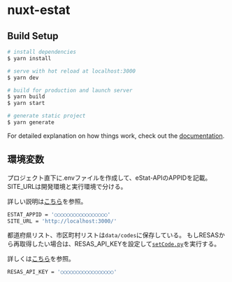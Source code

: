 # nuxt-estat

## Build Setup

```bash
# install dependencies
$ yarn install

# serve with hot reload at localhost:3000
$ yarn dev

# build for production and launch server
$ yarn build
$ yarn start

# generate static project
$ yarn generate
```

For detailed explanation on how things work, check out the [documentation](https://nuxtjs.org).

## 環境変数

プロジェクト直下に.envファイルを作成して、eStat-APIのAPPIDを記載。
SITE_URLは開発環境と実行環境で分ける。

詳しい説明は[こちら](https://lg-note.com/2021/10/22/nuxt-estat-axios/)を参照。

```bash
ESTAT_APPID = '○○○○○○○○○○○○○○○○○'
SITE_URL = 'http://localhost:3000/'
```

都道府県リスト、市区町村リストは`data/codes`に保存している。
もしRESASから再取得したい場合は、RESAS_API_KEYを設定して[`setCode.py`](https://github.com/daisuke-minami/nuxt-estat/blob/master/data/codes/setCodes.py)を実行する。

詳しくは[こちら](https://lg-note.com/2021/10/14/nuxt-resas-axios/)を参照。

```bash
RESAS_API_KEY = '○○○○○○○○○○○○○○○○○'
```


